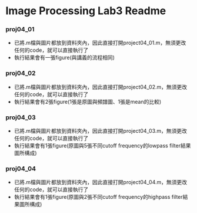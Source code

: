 Image Processing Lab3 Readme
===
### proj04_01
- 已將.m檔與圖片都放到資料夾內，因此直接打開project04_01.m，無須更改任何的code，就可以直接執行了
- 執行結果會有一張figure(與講義的流程相同)

### proj04_02
- 已將.m檔與圖片都放到資料夾內，因此直接打開project04_02.m，無須更改任何的code，就可以直接執行了
- 執行結果會有2張figure(1張是原圖與頻譜圖、1張是mean的比較)

### proj04_03
- 已將.m檔與圖片都放到資料夾內，因此直接打開project04_03.m，無須更改任何的code，就可以直接執行了
- 執行結果會有1張figure(原圖與5張不同cutoff frequency的lowpass filter結果圖所構成)

### proj04_04
- 已將.m檔與圖片都放到資料夾內，因此直接打開project04_04.m，無須更改任何的code，就可以直接執行了
- 執行結果會有1張figure(原圖與2張不同cutoff frequency的highpass filter結果圖所構成)
    ```